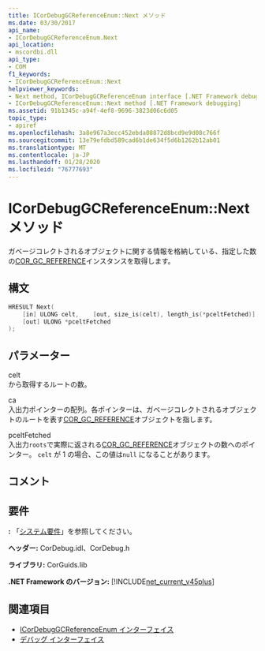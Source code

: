 ```yaml
---
title: ICorDebugGCReferenceEnum::Next メソッド
ms.date: 03/30/2017
api_name:
- ICorDebugGCReferenceEnum.Next
api_location:
- mscordbi.dll
api_type:
- COM
f1_keywords:
- ICorDebugGCReferenceEnum::Next
helpviewer_keywords:
- Next method, ICorDebugGCReferenceEnum interface [.NET Framework debugging]
- ICorDebugGCReferenceEnum::Next method [.NET Framework debugging]
ms.assetid: 91b1345c-a94f-4ef8-9696-3823d06c6d05
topic_type:
- apiref
ms.openlocfilehash: 3a8e967a3ecc452ebda08872d8bcd9e9d08c766f
ms.sourcegitcommit: 13e79efdbd589cad6b1de634f5d6b1262b12ab01
ms.translationtype: MT
ms.contentlocale: ja-JP
ms.lasthandoff: 01/28/2020
ms.locfileid: "76777693"
---
```

# <a name="icordebuggcreferenceenumnext-method"></a>ICorDebugGCReferenceEnum::Next メソッド
ガベージコレクトされるオブジェクトに関する情報を格納している、指定した数の[COR_GC_REFERENCE](cor-gc-reference-structure.md)インスタンスを取得します。  
  
## <a name="syntax"></a>構文  
  
```cpp  
HRESULT Next(  
    [in] ULONG celt,    [out, size_is(celt), length_is(*pceltFetched)] COR_GC_REFERENCE roots[],   
    [out] ULONG *pceltFetched  
);  
```  
  
## <a name="parameters"></a>パラメーター  
 celt  
 から取得するルートの数。  
  
 ca  
 入出力ポインターの配列。各ポインターは、ガベージコレクトされるオブジェクトのルートを表す[COR_GC_REFERENCE](cor-gc-reference-structure.md)オブジェクトを指します。  
  
 pceltFetched  
 入出力`roots`で実際に返される[COR_GC_REFERENCE](cor-gc-reference-structure.md)オブジェクトの数へのポインター。 `celt` が 1 の場合、この値は`null` になることがあります。  
  
## <a name="remarks"></a>コメント  
  
## <a name="requirements"></a>要件  
 **:** 「[システム要件](../../../../docs/framework/get-started/system-requirements.md)」を参照してください。  
  
 **ヘッダー:** CorDebug.idl、CorDebug.h  
  
 **ライブラリ:** CorGuids.lib  
  
 **.NET Framework のバージョン:** [!INCLUDE[net_current_v45plus](../../../../includes/net-current-v45plus-md.md)]  
  
## <a name="see-also"></a>関連項目

- [ICorDebugGCReferenceEnum インターフェイス](icordebuggcreferenceenum-interface.md)
- [デバッグ インターフェイス](debugging-interfaces.md)
